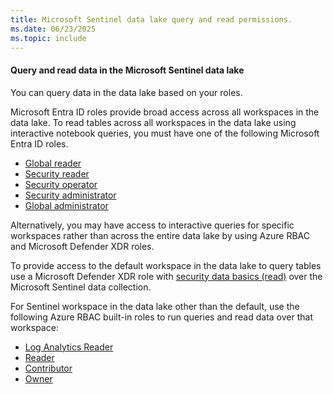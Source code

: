 ```yaml
---
title: Microsoft Sentinel data lake query and read permissions.
ms.date: 06/23/2025
ms.topic: include
---
```



#### Query and read data in the Microsoft Sentinel data lake

You can query data in the data lake based on your roles.

Microsoft Entra ID roles provide broad access across all workspaces in the data lake. To read tables across all workspaces in the data lake using interactive notebook queries, you must have one of the following Microsoft Entra ID roles.
+ [Global reader](/entra/identity/role-based-access-control/permissions-reference#global-reader)
+ [Security reader](/azure/role-based-access-control/built-in-roles/security#security-reader)
+ [Security operator](/entra/identity/role-based-access-control/permissions-reference#security-operator)
+ [Security administrator](/entra/identity/role-based-access-control/permissions-reference#security-administrator)
+ [Global administrator](/entra/identity/role-based-access-control/permissions-reference#global-administrator)

Alternatively, you may have access to interactive queries for specific workspaces rather than across the entire data lake by using Azure RBAC and Microsoft Defender XDR roles. 

To provide access to the default workspace in the data lake to query tables use a Microsoft Defender XDR role with [security data basics (read)](/defender-xdr/custom-permissions-details?source=recommendations#security-operations--security-data) over the Microsoft Sentinel data collection.

For Sentinel workspace in the data lake other than the default, use the following Azure RBAC built-in roles to run queries and read data over that workspace: 

+ [Log Analytics Reader](/azure/role-based-access-control/built-in-roles/monitor#log-analytics-reader)
+ [Reader](/azure/role-based-access-control/built-in-roles/general#reader)
+ [Contributor](/azure/role-based-access-control/built-in-roles/privileged#contributor)
+ [Owner](/azure/role-based-access-control/built-in-roles/privileged#owner)

